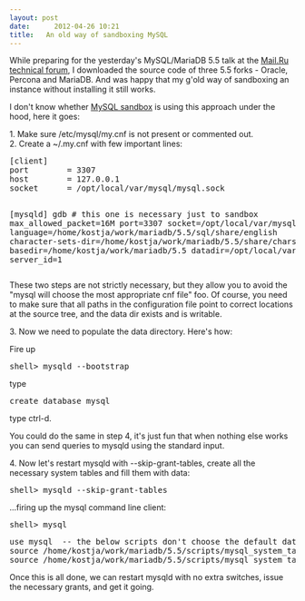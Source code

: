 ```yaml
---
layout: post
date:      2012-04-26 10:21
title:   An old way of sandboxing MySQL
---
```


<p>While preparing for the yesterday's MySQL/MariaDB 5.5 talk
at the <a href="http://techforum.mail.ru">Mail.Ru technical forum</a>, I downloaded the source code of three 5.5 forks - Oracle, Percona and MariaDB.
And was happy that my g'old way of sandboxing an instance
without installing it still works. 
</p><p>
I don't know whether <a href="http://mysqlsandbox.net/">MySQL sandbox</a> is using this approach under the hood, here it goes:
</p>
1. Make sure /etc/mysql/my.cnf is not present or commented out.
<br />
2. Create a ~/.my.cnf with few important lines:
<pre>
[client]
port        = 3307
host        = 127.0.0.1
socket      = /opt/local/var/mysql/mysql.sock

[mysqld]
gdb # this one is necessary just to sandbox
max_allowed_packet=16M
port=3307
socket=/opt/local/var/mysql/mysql.sock
language=/home/kostja/work/mariadb/5.5/sql/share/english
character-sets-dir=/home/kostja/work/mariadb/5.5/share/charsets
basedir=/home/kostja/work/mariadb/5.5
datadir=/opt/local/var/mysql
server_id=1
</pre>
These two steps are not strictly necessary, but they allow you to
avoid the "mysql will choose the most appropriate cnf file" foo.
Of course, you need to make sure that all paths in the configuration
file point to correct locations at the source tree, and the data dir
exists and is writable.
<p>
3. Now we need to populate the data directory. Here's how:
</p>
Fire up 
<pre>
shell> mysqld --bootstrap
</pre>
type 
<pre>
create database mysql
</pre>
type ctrl-d.
<p>
You could do the same in step 4, it's just fun that when nothing
else works you can send queries to mysqld using the standard input.
</p>
<p>
4. Now let's restart mysqld with --skip-grant-tables, create 
all the necessary system tables and fill them with data:
</p>
<pre>
shell> mysqld --skip-grant-tables
</pre>
...firing up the mysql command line client:
<pre>
shell> mysql
</pre>
<pre>
use mysql  -- the below scripts don't choose the default database
source /home/kostja/work/mariadb/5.5/scripts/mysql_system_tables.sql
source /home/kostja/work/mariadb/5.5/scripts/mysql_system_tables_data.sql
</pre>
Once this is all done, we can restart mysqld with no extra switches,
issue the necessary grants, and get it going.

